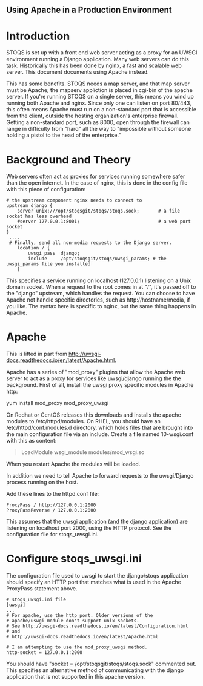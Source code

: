 ## Using Apache in a Production Environment

# Introduction

STOQS is set up with a front end web server acting as a proxy
for an UWSGI environment running a Django application. Many web
servers can do this task. Historically this has been done by 
nginx, a fast and scalable web server. This document documents
using Apache instead. 

This has some benefits. STOQS needs a map server, and that map server
must be Apache; the mapserv appliction is placed in cgi-bin of the
apache server. If you're running STOQS on a single server, this means
you wind up running both Apache and nginx. Since only one can
listen on port 80/443, this often means Apache must run on a non-standard
port that is accessible from the client, outside the hosting organization's
enterprise firewall. Getting a non-standard port, such as 8000, open
through the firewall can range in difficulty from "hard" all the way to
"impossible without someone holding a pistol to the head of the 
enterprise."

# Background and Theory

Web servers often act as proxies for services running somewhere 
safer than the open internet. In the case of nginx, this is
done in the config file with this piece of configuration:

~~~
# the upstream component nginx needs to connect to
upstream django {
    server unix:///opt/stoqsgit/stoqs/stoqs.sock;       # a file socket has less overhead
    #server 127.0.0.1:8001;                             # a web port socket
}
 ....
 # Finally, send all non-media requests to the Django server.
    location / {
        uwsgi_pass  django;
        include     /opt/stoqsgit/stoqs/uwsgi_params; # the uwsgi_params file you installed
    }
~~~~

This specifies a service running on localhost (127.0.0.1) listening on 
a Unix domain socket. When a request to the root comes in at
"/", it's passed off to the "django" upstream, which handles the
request. You can choose to have Apache not handle specific directories,
such as http://hostname/media, if you like. The syntax here is specific 
to nginx, but the same thing happens in Apache. 

# Apache

This is lifted in part from http://uwsgi-docs.readthedocs.io/en/latest/Apache.html.

Apache has a series of "mod_proxy" plugins that allow the Apache web server to act
as a proxy for services like uwsgi/django running the the background. First of all,
install the uwsgi proxy specific modules in Apache http:

yum install mod_proxy mod_proxy_uwsgi 

On Redhat or CentOS releases this downloads and installs the apache modules to 
/etc/httpd/modules. On RHEL, you should have an /etc/httpd/conf.modules.d directory,
which holds files that are brought into the main configuration file via an 
include. Create a file named 10-wsgi.conf with this as content:

>LoadModule wsgi_module modules/mod_wsgi.so

When you restart Apache the modules will be loaded.

In addition we need to tell Apache to forward requests to the uwsgi/Django
process running on the host. 

Add these lines to the httpd.conf file:
~~~~
ProxyPass / http://127.0.0.1:2000
ProxyPassReverse / 127.0.0.1:2000
~~~~

This assumes that the uwsgi application (and the django application) 
are listening on localhost port 2000, using the HTTP protocol. See the
configuration file for stoqs_uwsgi.ini.

# Configure stoqs_uwsgi.ini 

The configuration file used to uwsgi to start the django/stoqs application
should specify an HTTP port that matches what is used in the Apache
ProxyPass statement above.

~~~
# stoqs_uwsgi.ini file
[uwsgi]
...
# For apache, use the http port. Older versions of the
# apache/uswgi module don't support unix sockets.
# See http://uwsgi-docs.readthedocs.io/en/latest/Configuration.html
# and
# http://uwsgi-docs.readthedocs.io/en/latest/Apache.html

# I am attempting to use the mod_proxy_uwsgi method.
http-socket = 127.0.0.1:2000
~~~~

You should have "socket = /opt/stoqsgit/stoqs/stoqs.sock"
commented out. This specifies an alternative method of 
communicating with the django application that is not supported
in this apache version.


